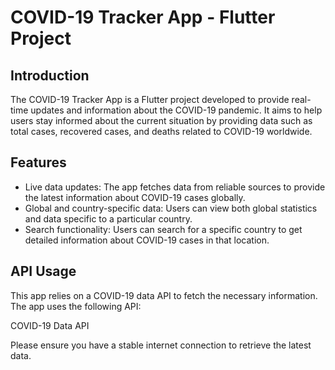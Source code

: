 # COVID-19 Tracker App - Flutter Project

## Introduction

The COVID-19 Tracker App is a Flutter project developed to provide real-time updates and information about the COVID-19 pandemic. It aims to help users stay informed about the current situation by providing data such as total cases, recovered cases, and deaths related to COVID-19 worldwide.

## Features

- Live data updates: The app fetches data from reliable sources to provide the latest information about COVID-19 cases globally.
- Global and country-specific data: Users can view both global statistics and data specific to a particular country.
- Search functionality: Users can search for a specific country to get detailed information about COVID-19 cases in that location.

## API Usage

This app relies on a COVID-19 data API to fetch the necessary information. The app uses the following API:

COVID-19 Data API

Please ensure you have a stable internet connection to retrieve the latest data.
